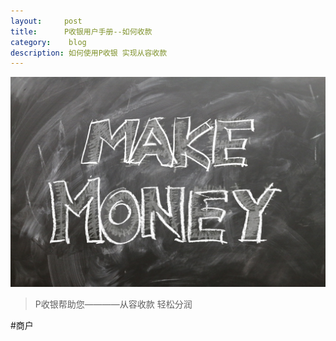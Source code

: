 ```yaml
---
layout:     post
title:      P收银用户手册--如何收款
category:    blog
description: 如何使用P收银 实现从容收款
---
```


![MakeMoney](/images//Makemoney.jpg)

> P收银帮助您————从容收款 轻松分润

#商户
